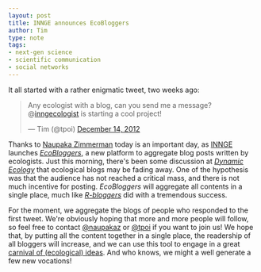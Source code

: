 ```yaml
---
layout: post
title: INNGE announces EcoBloggers
author: Tim
type: note
tags:
- next-gen science
- scientific communication
- social networks
---
```


It all started with a rather enigmatic tweet, two weeks ago:

<blockquote class="twitter-tweet tw-align-center"><p>Any ecologist with a blog, can you send me a message? @<a href="https://twitter.com/inngecologist">inngecologist</a> is starting a cool project!</p>&mdash; Tim (@tpoi) <a href="https://twitter.com/tpoi/status/279596822895419392" data-datetime="2012-12-14T14:40:51+00:00">December 14, 2012</a></blockquote>
<script async src="//platform.twitter.com/widgets.js" charset="utf-8"></script>

Thanks to [Naupaka Zimmerman](http://www.stanford.edu/~naupaka/) today is an important day, as [INNGE](http://www.innge.net/) launches [*EcoBloggers*](http://www.innge.net/?q=ecobloggers), a new platform to aggregate blog posts written by ecologists. Just this morning, there's been some discussion at [*Dynamic Ecology*](https://dynamicecology.wordpress.com/2013/01/07/trends-in-ecology-blogging/) that ecological blogs may be fading away. One of the hypothesis was that the audience has not reached a critical mass, and there is not much incentive for posting. *EcoBloggers* will aggregate all contents in a single place, much like [*R-bloggers*](http://www.r-bloggers.com/) did with a tremendous success.

For the moment, we aggregate the blogs of people who responded to the first tweet. We're obviously hoping that more and more people will follow, so feel free to contact [@naupakaz](https://twitter.com/naupakaz/) or [@tpoi](https://twitter.com/tpoi/) if you want to join us! We hope that, by putting all the content together in a single place, the readership of all bloggers will increase, and we can use this tool to engage in a great [carnival of (ecological) ideas](http://chronicle.com/article/The-Blogosphere-as-a-Carnival/2674). And who knows, we might a well generate a few new vocations!